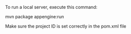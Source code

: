 To run a local server, execute this
command:

mvn package appengine:run

Make sure the project ID is set correctly in the pom.xml file
